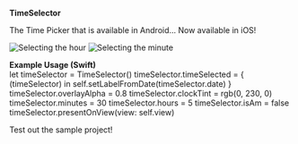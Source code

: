 **TimeSelector**  

The Time Picker that is available in Android... Now available in iOS!  
  
  
![Selecting the hour](https://playr.app/images/timeSelector.jpg)
![Selecting the minute](https://playr.app/images/timeSelector2.jpg)

**Example Usage (Swift)**  
    let timeSelector = TimeSelector()
    timeSelector.timeSelected = {
	    (timeSelector) in
		   self.setLabelFromDate(timeSelector.date)
    }
    timeSelector.overlayAlpha = 0.8
    timeSelector.clockTint = rgb(0, 230, 0)
    timeSelector.minutes = 30
    timeSelector.hours = 5
    timeSelector.isAm = false
    timeSelector.presentOnView(view: self.view)

Test out the sample project!
